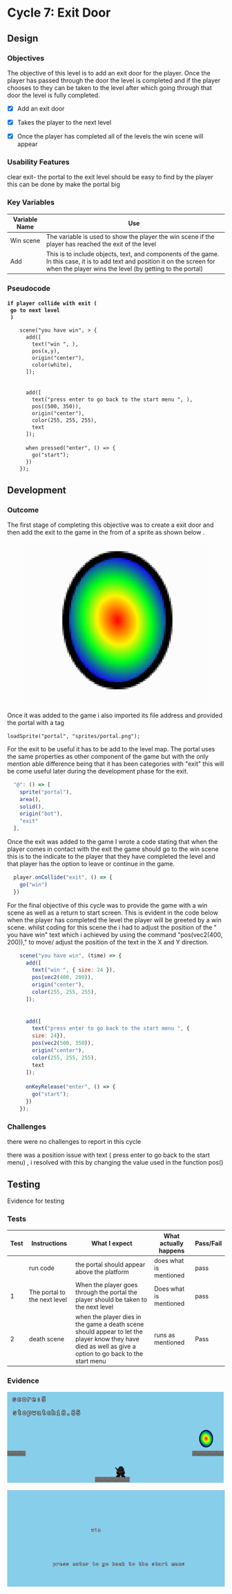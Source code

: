 # Cycle 7: Exit Door

##

## Design

### Objectives

The objective of this level is to add an exit door for the player. Once the player has passed through the door the level is completed and if the player chooses to they can be taken to the level after which going through that door the level is fully completed.

* [x] Add an exit door
* [x] Takes the player to the next level  &#x20;
* [x] Once the player has completed all of the levels the win scene will appear   &#x20;





### Usability Features

&#x20; clear exit- the portal to the exit level should be easy to find by the player this can be done by make the portal big

### Key Variables

| Variable Name | Use                                                                                                                                                                                         |
| ------------- | ------------------------------------------------------------------------------------------------------------------------------------------------------------------------------------------- |
| Win scene     | The variable is used to show the player the win scene if the player has reached the exit of the level                                                                                       |
|  Add          | This is to include objects, text, and components of the game. In this case, it is to add text and  position it on the screen for when the player wins the level (by getting to the portal)  |

### Pseudocode

<pre><code><strong>if player collide with exit (
</strong><strong> go to next level
</strong><strong> )
</strong></code></pre>

```
    scene("you have win", > {
      add([
        text("win ", ),
        pos(x,y),
        origin("center"),
        color(white),
      ]);


      add([
        text("press enter to go back to the start menu ", ),
        pos((500, 350)),
        origin("center"),
        color(255, 255, 255),
        text
      ]);

      when pressed("enter", () => {
        go("start");
      })
    });
```

## Development

### Outcome

The first stage of completing this objective was to create a exit door and then add the exit  to the game in the from of a sprite as shown below .

<figure><img src="../.gitbook/assets/image (25) (1).png" alt=""><figcaption></figcaption></figure>

Once it was added to the game i also imported its file address and provided the portal with a tag

```
loadSprite("portal", "sprites/portal.png");
```

For the exit to be useful it has to be add to the level map. The portal uses the same properties as other component of the game but with the only mention able difference being that it has been categories with "exit" this will be come useful later during the development phase for the exit.&#x20;

```javascript
  "@": () => [
    sprite("portal"),
    area(),
    solid(),
    origin("bot"),
    "exit"
  ],
```

Once the exit was added to the game I wrote a code stating that when the player comes in contact with the exit the game should go to the win scene this is to the indicate to the player that they have completed the level and that player has the option to leave or continue in the game.

```javascript
  player.onCollide("exit", () => {
    go("win")
  })
```

For the final objective of this cycle was to provide the game with a win scene as well as a return to start screen. This is evident in the code below when the player has completed the level the player will be greeted by a win scene. whilst coding for this scene the i had to adjust the position of the " you have win" text which i achieved by using the command "pos(vec2(400, 200))," to move/ adjust the position of the text in the X and Y direction.&#x20;

```javascript
    scene("you have win", (time) => {
      add([
        text("win ", { size: 24 }),
        pos(vec2(400, 200)),
        origin("center"),
        color(255, 255, 255),
      ]);


      add([
        text("press enter to go back to the start menu ", {
        size: 24}),
        pos(vec2(500, 350)),
        origin("center"),
        color(255, 255, 255),
        text
      ]);

      onKeyRelease("enter", () => {
        go("start");
      })
    });
```

### Challenges

there were no challenges to report in this cycle&#x20;

there was a position issue with text ( press enter to go back to the start menu) , i resolved with this  by changing the value used in the function pos()

## Testing

Evidence for testing

### Tests

| Test | Instructions                  | What I expect                                                                                                                                             | What actually happens  | Pass/Fail |
| ---- | ----------------------------- | --------------------------------------------------------------------------------------------------------------------------------------------------------- | ---------------------- | --------- |
|      | run code                      | the portal should appear above the platform                                                                                                               | does what is mentioned | pass      |
| 1    | The portal to the next level  | When the player goes through the portal the player should be taken to the next level                                                                      | Does what is mentioned | pass      |
| 2    | death scene                   | when the player dies in the game a death scene should appear  to let the player know they have died as well as give a option to go back to the start menu | runs as mentioned      | Pass      |

### Evidence

![](<../.gitbook/assets/image (13).png>)

![](<../.gitbook/assets/image (10) (5).png>)

